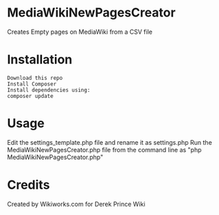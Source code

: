 # MediaWikiNewPagesCreator
Creates Empty pages on MediaWiki from a CSV file

# Installation

	Download this repo
	Install Composer
	Install dependencies using:
    composer update

# Usage
Edit the settings_template.php file and rename it as settings.php
Run the MediaWikiNewPagesCreator.php file from the command line as "php MediaWikiNewPagesCreator.php"

# Credits
Created by Wikiworks.com for Derek Prince Wiki
